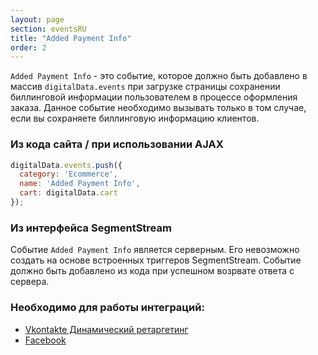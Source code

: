 ```yaml
---
layout: page
section: eventsRU
title: "Added Payment Info"
order: 2
---
```

`Added Payment Info` - это событие, которое должно быть добавлено в массив `digitalData.events` при загрузке страницы сохранении биллинговой информации пользователем в процессе оформления заказа. Данное событие необходимо вызывать только в том случае, если вы сохраняете биллинговую информацию клиентов.

### Из кода сайта / при использовании AJAX
```javascript
digitalData.events.push({
  category: 'Ecommerce',
  name: 'Added Payment Info',
  cart: digitalData.cart
});
```

### Из интерфейса SegmentStream
Событие `Added Payment Info` является серверным. Его невозможно создать на основе встроенных триггеров SegmentStream. Событие должно быть добавлено из кода при успешном возрвате ответа с сервера.

### Необходимо для работы интеграций:
* [Vkontakte Динамический ретаргетинг](/ru/integrations/vkontakte)
* [Facebook](/ru/integrations/facebook)
